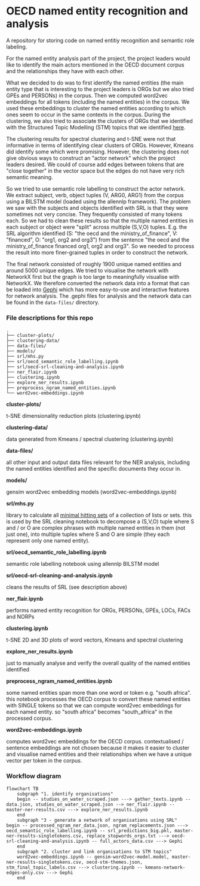 # OECD named entity recognition and analysis
A repository for storing code on named entitiy recognition and semantic role labeling.

For the named entity analysis part of the project, the project leaders would like to identify the main actors mentioned in the OECD document corpus and the relationships they have with each other.

What we decided to do was to first identify the named entities (the main entity type that is interesting to the project leaders is ORGs but we also tried GPEs and PERSONs) in the corpus. Then we computed word2vec embeddings for all tokens (including the named entities) in the corpus. We used these embeddings to cluster the named entities according to which ones seem to occur in the same contexts in the corpus. During the clustering, we also tried to associate the clusters of ORGs that we identified with the Structured Topic Modelling (STM) topics that we identified [here](https://github.com/disaster-capitalism/topic-modelling).

The clustering results for spectral clustering and t-SNE were not that informative in terms of identifying clear clusters of ORGs. However, Kmeans did identify some which were promising. However, the clustering does not give obvious ways to construct an "actor network" which the project leaders desired. We could of course add edges between tokens that are "close together" in the vector space but the edges do not have very rich semantic meaning. 

So we tried to use semantic role labelling to construct the actor network. We extract subject, verb, object tuples (V, ARG0, ARG1) from the corpus using a BILSTM model (loaded using the allennlp framework). The problem we saw with the subjects and objects identified with SRL is that they were sometimes not very concise. They frequently consisted of many tokens each. So we had to clean these results so that the multiple named entities in each subject or object were "split" across multiple (S,V,O) tuples. E.g. the SRL algorithm identified (S: "the oecd and the ministry\_of\_finance", V: "financed", O: "org1, org2 and org3") from the sentence "the oecd and the ministry\_of\_finance financed org1, org2 and org3". So we needed to process the result into more finer-grained tuples in order to construct the network.

The final network consisted of roughly 1900 unique named entities and around 5000 unique edges. We tried to visualise the network with NetworkX first but the graph is too large to meaningfully visualise with NetworkX. We therefore converted the network data into a format that can be loaded into [Gephi](https://gephi.org/) which has more easy-to-use and interactive features for network analysis. The .gephi files for analysis and the network data can be found in the `data-files/` directory.

### File descriptions for this repo
    .
    ├── cluster-plots/          
    ├── clustering-data/        
    ├── data-files/             
    ├── models/                 
    ├── srl/mhs.py
    ├── srl/oecd_semantic_role_labelling.ipynb
    ├── srl/oecd-srl-cleaning-and-analysis.ipynb
    ├── ner_flair.ipynb        
    ├── clustering.ipynb        
    ├── explore_ner_results.ipynb 
    ├── preprocess_ngram_named_entities.ipynb 
    └── word2vec-embeddings.ipynb 
    
**cluster-plots/**

t-SNE dimensionality reduction plots (clustering.ipynb)

**clustering-data/**

data generated from Kmeans / spectral clustering (clustering.ipynb)

**data-files/**

all other input and output data files relevant for the NER analysis, including the named entities identified and the specific documents they occur in.

**models/**

gensim word2vec embedding models (word2vec-embeddings.ipynb)

**srl/mhs.py**

library to calculate all [minimal hitting sets](https://archive.lib.msu.edu/crcmath/math/math/h/h297.htm) of a collection of lists or sets. this is used by the SRL cleaning notebook to decompose a (S,V,O) tuple where S and / or O are complex phrases with multiple named entities in them (not just one), into multiple tuples where S and O are simple (they each represent only one named entity).

**srl/oecd_semantic_role_labelling.ipynb**

semantic role labelling notebook using allennlp BILSTM model

**srl/oecd-srl-cleaning-and-analysis.ipynb**

cleans the results of SRL (see description above)

**ner_flair.ipynb**

performs named entity recognition for ORGs, PERSONs, GPEs, LOCs, FACs and NORPs

**clustering.ipynb**

t-SNE 2D and 3D plots of word vectors, Kmeans and spectral clustering

**explore_ner_results.ipynb**

just to manually analyse and verify the overall quality of the named entities identified

**preprocess_ngram_named_entities.ipynb**

some named entities span more than one word or token e.g. "south africa". this notebook processes the OECD corpus to convert these named entities with SINGLE tokens so that we can compute word2vec embeddings for each named entity. so "south africa" becomes "south_africa" in the processed corpus.

**word2vec-embeddings.ipynb**

computes word2vec embeddings for the OECD corpus. contextualised / sentence embeddings are not chosen because it makes it easier to cluster and visualise named entities and their relationships when we have a unique vector per token in the corpus.

### Workflow diagram
```mermaid
flowchart TB
    subgraph "1. identify organisations"
    begin -- studies_on_water_scraped.json ---> gather_texts.ipynb -- data.json, studies_on_water_scraped.json --> ner_flair.ipynb -- master-ner-results.csv ---> explore_ner_results.ipynb
    end
    subgraph "3 - generate a network of organisations using SRL"
begin -- processed_ngram_ner_data.json, ngram_replacements.json ---> oecd_semantic_role_labelling.ipynb -- srl_predictions_big.pkl, master-ner-results-singletokens.csv, replace_stopwords_orgs.txt ---> oecd-srl-cleaning-and-analysis.ipynb -- full_actors_data.csv ---> Gephi
    end
    subgraph "2. cluster and link organisations to STM topics"
    word2vec-embeddings.ipynb -- gensim-word2vec-model.model, master-ner-results-singletokens.csv, oecd-stm-themes.json, stm_final_topic_labels.csv ---> clustering.ipynb -- kmeans-network-edges-only.csv ---> Gephi
    end

```
<!-- <img src="images/workflow-sequence.png" alt="sequence" width="500"/> -->
